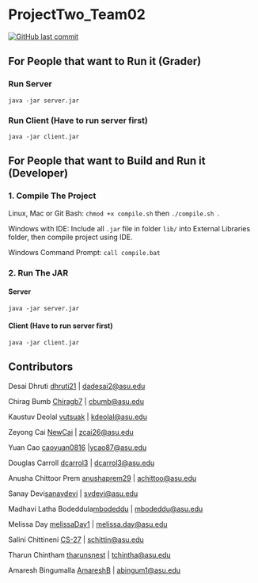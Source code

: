 
# ProjectTwo_Team02

[![GitHub last commit](https://img.shields.io/github/last-commit/google/skia.svg)](https://github.com/SER516/ProjectTwo_Team02/edit/master/README.md)

## For People that want to Run it (Grader)

### Run Server
`java -jar server.jar `
### Run Client (Have to run server first)
`java -jar client.jar` 


## For People that want to Build and Run it (Developer)

### 1. Compile The Project
Linux, Mac or Git Bash: `chmod +x compile.sh` then `./compile.sh `.

Windows with IDE: Include all `.jar` file in folder `lib/` into External Libraries folder, then compile project using IDE.

Windows Command Prompt: `call compile.bat`

### 2. Run The JAR
#### Server
`java -jar server.jar `
#### Client (Have to run server first)
`java -jar client.jar ` 


## Contributors
Desai Dhruti [dhruti21](https://github.com/dhruti21) | dadesai2@asu.edu

Chirag Bumb [Chiragb7](https://github.com/Chiragb7) | cbumb@asu.edu

Kaustuv Deolal [vutsuak](http://vutsuak16.github.io/) | kdeolal@asu.edu 

Zeyong Cai [NewCai](https://github.com/NewCai) | zcai26@asu.edu

Yuan Cao [caoyuan0816](https://github.com/caoyuan0816?tab=stars) |ycao87@asu.edu

Douglas Carroll [dcarrol3](https://github.com/dcarrol3) | dcarrol3@asu.edu

Anusha Chittoor Prem [anushaprem29](https://github.com/anushaprem29) | achittoo@asu.edu

Sanay Devi[sanaydevi](https://github.com/sanaydevi) | svdevi@asu.edu

Madhavi Latha Bodeddula[mbodeddu](https://github.com/madhavilathab9) | mbodeddu@asu.edu

Melissa Day [melissaDay1](https://github.com/melissaDay1) | melissa.day@asu.edu

Salini Chittineni [CS-27](https://github.com/CS-27) | schittin@asu.edu

Tharun Chintham [tharunsnest](https://github.com/tharunsnest) | tchintha@asu.edu

Amaresh Bingumalla [AmareshB](https://github.com/AmareshB) | abingum1@asu.edu
